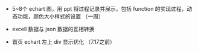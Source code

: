 - 5~8个 echart 图，用 ppt 将过程记录并展示，包括 function 的实现过程，动态功能，颜色大小样式的设置 （一周）

- excell 数据与 json 数据的互相转换
- 首页 echart 左上 div 显示优化  （7.17之前）